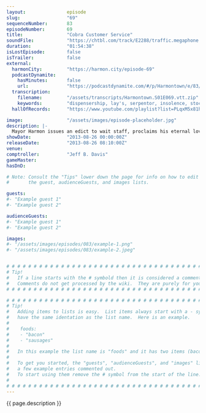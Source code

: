 ```yaml
---
layout:               episode
slug:                 "69"
sequenceNumber:       83
episodeNumber:        69
title:                "Cobra Customer Service"
soundFile:            "https://chtbl.com/track/E2288/traffic.megaphone.fm/STA2718692113.mp3?updated=1555611552"
duration:             "01:54:38"
isLostEpisode:        false
isTrailer:            false
external:
  harmonCity:         "https://harmon.city/episode-69"
  podcastDynamite:
    hasMinutes:       false
    url:              "https://podcastdynamite.com/#/p/Harmontown/e/83/69"
  transcription:
    filename:         "/assets/transcripts/Harmontown.S01E069.vtt.zip"
    keywords:         "dispensership, lay's, serpentor, insolence, stocky, destro, kutcher, lizette, ashton, imp, pcp, sculptor, snowflake, lisette, creamer, snorkel, capes, elven, salts, bargained, cheddar, cobra, magicians, stacks, rockets"
  hallOfRecords:      "https://www.youtube.com/playlist?list=PLqxM5x81hNObiAPSO3RfXHy7kARqAc09_"

image:                "/assets/images/episode-placeholder.jpg"
description: |-
  Mayor Harmon issues an edict to wait staff, proclaims his eternal love for Erin and signs off on gay weddings.
showDate:             "2013-08-26 00:00:00Z"
releaseDate:          "2013-08-26 08:10:00Z"
venue:                
comptroller:          "Jeff B. Davis"
gameMaster:           
hasDnD:               

# Note: Consult the "Tips" lower down the page for info on how to edit
#       the guest, audienceGuests, and images lists.

guests:
#- "Example guest 1"
#- "Example guest 2"

audienceGuests:
#- "Example guest 1"
#- "Example guest 2"

images:
#- "/assets/images/episodes/083/example-1.png"
#- "/assets/images/episodes/083/example-2.jpeg"


# # # # # # # # # # # # # # # # # # # # # # # # # # # # # # # # # # # # # # # # # # # # #
# Tip!
#   If a line starts with the # symbold then it is considered a comment.
#   Comments do not get processed by the wiki.  They are purely for your information.
# # # # # # # # # # # # # # # # # # # # # # # # # # # # # # # # # # # # # # # # # # # # #

# # # # # # # # # # # # # # # # # # # # # # # # # # # # # # # # # # # # # # # # # # # # #
# Tip!
#   Adding items to lists is easy.  List items always start with a - symbol and have
#   have the same identation as the list name.  Here is an example.
#
#    foods:
#    - "bacon"
#    - "sausages"
#
#   In this example the list name is "foods" and it has two items (bacon, and sausages).
#
#   To get you started, the "guests", "audienceGuests", and "images" lists below have
#   a few example entries commented out.
#   To start using them remove the # symbol from the start of the line.
#
# # # # # # # # # # # # # # # # # # # # # # # # # # # # # # # # # # # # # # # # # # # # #
---
```


<!-- The episode description will be rendered here -->
{{ page.description }}

<!-- Add your content BELOW here -->
<!-- vvvvvvvvvvvvvvvvvvvvvvvvvvv -->




<!-- ^^^^^^^^^^^^^^^^^^^^^^^^^^^ -->
<!-- Add your content ABOVE here -->

<!-- The episode gallery will be rendered here -->